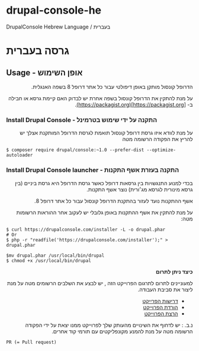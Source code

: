 
# drupal-console-he
DrupalConsole Hebrew Language / בעברית

# גרסה בעברית

## Usage -  אופן השימוש
<div dir="rtl" align="right" style="direction:rtl;text-align:right;">
הדרופל קונסול מותקן באופן דיפולטי עבור כל אתר דרופל 8 בשפה האנגלית.

על מנת להתקין את הדרופל קונסול בשפה אחרת יש לבדוק האם קיימת גרסא או חבילה ב- [https://packagist.org](https://packagist.org).
</div>

### Install Drupal Console - התקנה על ידי שימוש בטרמינל
<div dir="rtl" align="right" style="direction:rtl;text-align:right;">
על מנת לוודא איזו גרסת דרופל קונסול תואמת לגרסת הדרופל המותקנת אצלך יש להריץ את הפקודה הרשומה מטה
</div>

```
$ composer require drupal/console:~1.0 --prefer-dist --optimize-autoloader
```

### Install Drupal Console launcher - התקנה בעזרת אשף התקנות
<div dir="rtl" align="right" style="direction:rtl;text-align:right;">
בכדי למנוע התנגשויות בין גרסאות דרופל כאשר גרסת הדרופל היא גרסת ביניים (בין גרסא מינורית לגרסא מג׳ורית) נוצר אשף התקנות.

אשף ההתקנות נועד לעזור בהתקנת הדרופל קונסול עבור כל אתר דרופל 8.

 על מנת להתקין את אשף ההתקנות באופן גלובלי יש לעקוב אחר ההוראות הרשומות מטה:
</div>

```
$ curl https://drupalconsole.com/installer -L -o drupal.phar
# Or
$ php -r "readfile('https://drupalconsole.com/installer');" > drupal.phar

$mv drupal.phar /usr/local/bin/drupal
$ chmod +x /usr/local/bin/drupal
```

<div dir="rtl" align="right" style="direction:rtl;text-align:right;">
<strong>כיצד ניתן לתרום </strong>

למעוניינים לתרום לתרגום הפרוייקט הזה , יש לבצע את השלבים הרשומים מטה על מנת ליצור את סביבת העבודה.


- [דרישות הפרייקט](https://docs.drupalconsole.com/en/contributing/project-requirements.html)
- [הורדת הפרוייקט](https://docs.drupalconsole.com/en/contributing/getting-the-project.html)
- [הרצת הפרוייקט](https://docs.drupalconsole.com/en/contributing/running-the-project.html)

 נ.ב. : יש לדחוף את השינויים מהעותק שלך לפרוייקט ממנו יצאת על ידי הפקודה הרשומה מטה
 על מנת להמנע מקונפליקטים עם תורמי קוד אחרים.
 </div>

 ```PR (= Pull request)```

